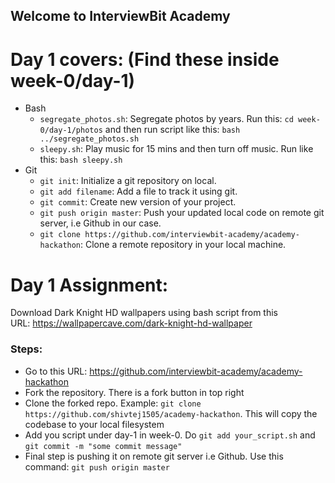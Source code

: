 ## Welcome to InterviewBit Academy

# Day 1 covers: (Find these inside week-0/day-1)
* Bash
    * `segregate_photos.sh`: Segregate photos by years. Run this: `cd week-0/day-1/photos` and then run script like this: `bash ../segregate_photos.sh`
    * `sleepy.sh`: Play music for 15 mins and then turn off music. Run like this: `bash sleepy.sh`
* Git
    * `git init`: Initialize a git repository on local.
    * `git add filename`: Add a file to track it using git.
    * `git commit`: Create new version of your project.
    * `git push origin master`: Push your updated local code on remote git server, i.e Github in our case.
    * `git clone https://github.com/interviewbit-academy/academy-hackathon`: Clone a remote repository in your local machine.

# Day 1 Assignment:
Download Dark Knight HD wallpapers using bash script from this URL: https://wallpapercave.com/dark-knight-hd-wallpaper

### Steps:
* Go to this URL: https://github.com/interviewbit-academy/academy-hackathon
* Fork the repository. There is a fork button in top right
* Clone the forked repo. Example: `git clone https://github.com/shivtej1505/academy-hackathon`. This will copy the codebase to your local filesystem
* Add you script under day-1 in week-0. Do `git add your_script.sh` and `git commit -m "some commit message"`
* Final step is pushing it on remote git server i.e Github. Use this command: `git push origin master`

